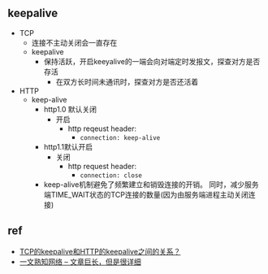 
## keepalive
+ TCP
    + 连接不主动关闭会一直存在
    + keepalive
        + 保持活跃，开启keeyalive的一端会向对端定时发报文，探查对方是否存活
            + 在双方长时间未通讯时，探查对方是否还活着
+ HTTP
    + keep-alive
        + http1.0 默认关闭
            + 开启
                + http reqeust header: 
                    + `connection: keep-alive`
        + http1.1默认开启
            + 关闭
                + http request header:
                    + `connection: close`
        + keep-alive机制避免了频繁建立和销毁连接的开销。 同时，减少服务端TIME_WAIT状态的TCP连接的数量(因为由服务端进程主动关闭连接)
## ref
+ [TCP的keepalive和HTTP的keepalive之间的关系？](https://www.zhihu.com/question/24437644/answer/2657242293)
+ [一文熟知网络 – 文章巨长，但是很详细](https://www.zouzhiquan.com/%e4%b8%80%e6%96%87%e7%86%9f%e7%9f%a5%e7%bd%91%e7%bb%9c-%e6%96%87%e7%ab%a0%e5%b7%a8%e9%95%bf%ef%bc%8c%e4%bd%86%e6%98%af%e5%be%88%e8%af%a6%e7%bb%86/)